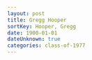 ```yaml
---
layout: post
title: Gregg Hooper
sortKey: Hooper, Gregg
date: 1900-01-01
dateUnknown: true
categories: class-of-1977
---
```

